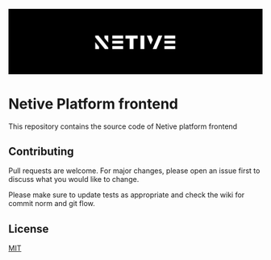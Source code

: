 ![](.github/banner.png)

# Netive Platform frontend

This repository contains the source code of Netive platform frontend

## Contributing

Pull requests are welcome. For major changes, please open an issue first to discuss what you would like to change.

Please make sure to update tests as appropriate and check the wiki for commit norm and git flow.

## License
[MIT](https://choosealicense.com/licenses/mit/)